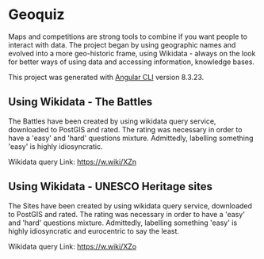 # Geoquiz

Maps and competitions are strong tools to combine if you want people to interact with data. The project began by using geographic names and evolved into a more geo-historic frame, using Wikidata - always on the look for better ways of using data and accessing information, knowledge bases. 

This project was generated with [Angular CLI](https://github.com/angular/angular-cli) version 8.3.23.

## Using Wikidata - The Battles

The Battles have been created by using wikidata query service, downloaded to PostGIS and rated. The rating was necessary in order to have a 'easy' and 'hard' questions mixture. Admittedly, labelling something 'easy' is highly idiosyncratic. 

Wikidata query
Link: https://w.wiki/XZn

## Using Wikidata - UNESCO Heritage sites

The Sites have been created by using wikidata query service, downloaded to PostGIS and rated. The rating was necessary in order to have a 'easy' and 'hard' questions mixture. Admittedly, labelling something 'easy' is highly idiosyncratic and eurocentric to say the least.

Wikidata query 
Link: https://w.wiki/XZo
